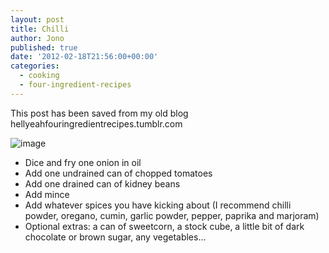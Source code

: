 ```yaml
---
layout: post
title: Chilli
author: Jono
published: true
date: '2012-02-18T21:56:00+00:00'
categories:
  - cooking
  - four-ingredient-recipes
---
```

  <p>This post has been saved from my old blog hellyeahfouringredientrecipes.tumblr.com</p>
<p><img alt="image" src="http://ellis.scot/uploads/2012/02/chilli.jpg"/></p>
<ul><li>Dice and fry one onion in oil</li>
<li>Add one undrained can of chopped tomatoes</li>
<li>Add one drained can of kidney beans</li>
<li>Add mince</li>
<li>Add whatever spices you have kicking about (I recommend chilli powder, oregano, cumin, garlic powder, pepper, paprika and marjoram)</li>
<li>Optional extras: a can of sweetcorn, a stock cube, a little bit of dark chocolate or brown sugar, any vegetables&hellip;</li>
</ul>
